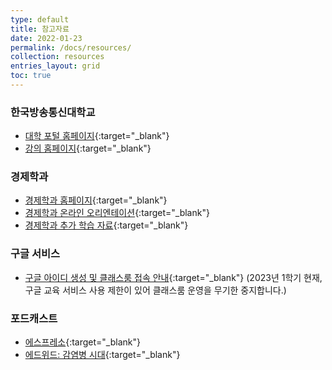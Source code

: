 ```yaml
---
type: default
title: 참고자료
date: 2022-01-23
permalink: /docs/resources/
collection: resources
entries_layout: grid
toc: true
---
```


### 한국방송통신대학교
- [대학 포털 홈페이지](https://knou.ac.kr){:target="_blank"}
- [강의 홈페이지](https://ucampus.knou.ac.kr/){:target="_blank"}


### 경제학과
- [경제학과 홈페이지](https://econ.knou.ac.kr){:target="_blank"}
- [경제학과 온라인 오리엔테이션](https://sites.google.com/econ.knou.ac.kr/orientation/home){:target="_blank"}
- [경제학과 추가 학습 자료](https://sites.google.com/knou.ac.kr/econlecture/home){:target="_blank"}


### 구글 서비스
- [구글 아이디 생성 및 클래스룸 접속 안내](https://sites.google.com/knou.ac.kr/econlecture/home/gsuite){:target="_blank"}
(2023년 1학기 현재, 구글 교육 서비스 사용 제한이 있어 클래스룸 운영을 무기한 중지합니다.)

### 포드캐스트
- [에스프레소](https://sites.google.com/knou.ac.kr/espresso/salon){:target="_blank"}
- [에드위드: 감염병 시대](https://www.edwith.org/espresso-covid19){:target="_blank"}
